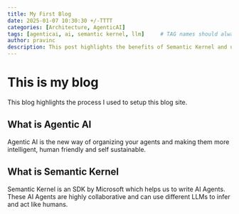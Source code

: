 ```yaml
---
title: My First Blog
date: 2025-01-07 10:30:30 +/-TTTT
categories: [Architecture, AgenticAI]
tags: [agenticai, ai, semantic kernel, llm]     # TAG names should always be lowercase
author: pravinc
description: This post highlights the benefits of Semantic Kernel and use of Agentic AI using LLMs
---
```


# This is my blog
This blog highlights the process I used to setup this blog site.

## What is Agentic AI
Agentic AI is the new way of organizing your agents and making them more intelligent, human friendly and self sustainable.

## What is Semantic Kernel
Semantic Kernel is an SDK by Microsoft which helps us to write AI Agents. These AI Agents are highly collaborative and can use different LLMs to infer and act like humans.
